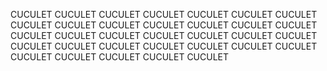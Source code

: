 CUCULET
CUCULET
CUCULET
CUCULET
CUCULET
CUCULET
CUCULET
CUCULET
CUCULET
CUCULET
CUCULET
CUCULET
CUCULET
CUCULET
CUCULET
CUCULET
CUCULET
CUCULET
CUCULET
CUCULET
CUCULET
CUCULET
CUCULET
CUCULET
CUCULET
CUCULET
CUCULET
CUCULET
CUCULET
CUCULET
CUCULET
CUCULET
CUCULET
